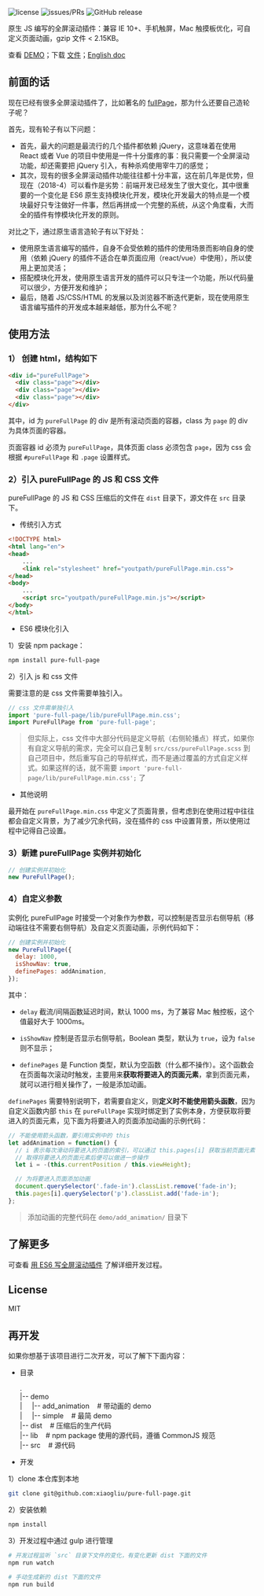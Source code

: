 ![license](https://img.shields.io/packagist/l/doctrine/orm.svg)
![issues/PRs](https://img.shields.io/badge/issues%2FPRs-welcome-brightgreen.svg)
![GitHub release](https://img.shields.io/github/release/xiaogliu/pure_full_page.svg)

原生 JS 编写的全屏滚动插件：兼容 IE 10+、手机触屏，Mac 触摸板优化，可自定义页面动画，gzip 文件 < 2.15KB。

查看 [DEMO](https://xiaogliu.github.io/pure-full-page/index.html)；下载 [文件](https://github.com/xiaogliu/pure-full-page/releases)；[English doc](https://github.com/xiaogliu/pure-full-page/blob/master/readme.md)

## 前面的话

现在已经有很多全屏滚动插件了，比如著名的 [fullPage](https://github.com/alvarotrigo/fullPage.js)，那为什么还要自己造轮子呢？

首先，现有轮子有以下问题：

* 首先，最大的问题是最流行的几个插件都依赖 jQuery，这意味着在使用 React 或者 Vue 的项目中使用是一件十分蛋疼的事：我只需要一个全屏滚动功能，却还需要把 jQuery 引入，有种杀鸡使用宰牛刀的感觉；
* 其次，现有的很多全屏滚动插件功能往往都十分丰富，这在前几年是优势，但现在（2018-4）可以看作是劣势：前端开发已经发生了很大变化，其中很重要的一个变化是 ES6 原生支持模块化开发，模块化开发最大的特点是一个模块最好只专注做好一件事，然后再拼成一个完整的系统，从这个角度看，大而全的插件有悖模块化开发的原则。

对比之下，通过原生语言造轮子有以下好处：

* 使用原生语言编写的插件，自身不会受依赖的插件的使用场景而影响自身的使用（依赖 jQuery 的插件不适合在单页面应用（react/vue）中使用），所以使用上更加灵活；
* 搭配模块化开发，使用原生语言开发的插件可以只专注一个功能，所以代码量可以很少，方便开发和维护；
* 最后，随着 JS/CSS/HTML 的发展以及浏览器不断迭代更新，现在使用原生语言编写插件的开发成本越来越低，那为什么不呢？

## 使用方法

### 1） 创建 html，结构如下

```html
<div id="pureFullPage">
  <div class="page"></div>
  <div class="page"></div>
  <div class="page"></div>
</div>
```

其中，id 为 `pureFullPage` 的 div 是所有滚动页面的容器，class 为 `page` 的 div 为具体页面的容器。

页面容器 id 必须为 `pureFullPage`，具体页面 class 必须包含 `page`，因为 css 会根据 `#pureFullPage` 和 `.page` 设置样式。

### 2）引入 pureFullPage 的 JS 和 CSS 文件

pureFullPage 的 JS 和 CSS 压缩后的文件在 `dist` 目录下，源文件在 `src` 目录下。

* 传统引入方式

```html
<!DOCTYPE html>
<html lang="en">
<head>
    ...
    <link rel="stylesheet" href="youtpath/pureFullPage.min.css">
</head>
<body>
    ...
    <script src="youtpath/pureFullPage.min.js"></script>
</body>
</html>
```

* ES6 模块化引入

1）安装 npm package：

```bash
npm install pure-full-page
```

2）引入 js 和 css 文件

需要注意的是 css 文件需要单独引入。

```js
// css 文件需单独引入
import 'pure-full-page/lib/pureFullPage.min.css';
import PureFullPage from 'pure-full-page';
```

> 但实际上，css 文件中大部分代码是定义导航（右侧轮播点）样式，如果你有自定义导航的需求，完全可以自己复制 `src/css/pureFullPage.scss` 到自己项目中，然后重写自己的导航样式，而不是通过覆盖的方式自定义样式。如果这样的话，就不需要 `import 'pure-full-page/lib/pureFullPage.min.css';` 了

* 其他说明

最开始在 `pureFullPage.min.css` 中定义了页面背景，但考虑到在使用过程中往往都会自定义背景，为了减少冗余代码，没在插件的 css 中设置背景，所以使用过程中记得自己设置。

### 3）新建 pureFullPage 实例并初始化

```js
// 创建实例并初始化
new PureFullPage();
```

### 4）自定义参数

实例化 pureFullPage 时接受一个对象作为参数，可以控制是否显示右侧导航（移动端往往不需要右侧导航）及自定义页面动画，示例代码如下：

```js
// 创建实例并初始化
new PureFullPage({
  delay: 1000,
  isShowNav: true,
  definePages: addAnimation,
});
```

其中：

* `delay` 截流/间隔函数延迟时间，默认 1000 ms，为了兼容 Mac 触控板，这个值最好大于 1000ms。

* `isShowNav` 控制是否显示右侧导航，Boolean 类型，默认为 `true`，设为 `false` 则不显示；

* `definePages` 是 Function 类型，默认为空函数（什么都不操作）。这个函数会在页面每次滚动时触发，主要用来**获取将要进入的页面元素**，拿到页面元素，就可以进行相关操作了，一般是添加动画。

`definePages` 需要特别说明下，若需要自定义，则**定义时不能使用箭头函数**，因为自定义函数内部 `this` 在 `pureFullPage` 实现时绑定到了实例本身，方便获取将要进入的页面元素，见下面为将要进入的页面添加动画的示例代码：

```js
// 不能使用箭头函数，要引用实例中的 this
let addAnimation = function() {
  // i 表示每次滑动将要进入的页面的索引，可以通过 this.pages[i] 获取当前页面元素
  // 取得将要进入的页面元素后便可以做进一步操作
  let i = -(this.currentPosition / this.viewHeight);

  // 为将要进入页面添加动画
  document.querySelector('.fade-in').classList.remove('fade-in');
  this.pages[i].querySelector('p').classList.add('fade-in');
};
```

> 添加动画的完整代码在 `demo/add_animation/` 目录下

## 了解更多

可查看 [用 ES6 写全屏滚动插件](https://xiaogliu.github.io/2018/04/28/develop-full-page-scroll-by-es6/) 了解详细开发过程。

## License

MIT

## 再开发

如果你想基于该项目进行二次开发，可以了解下下面内容：

* 目录

  .  
   |-- demo &nbsp;  
   | &nbsp;&nbsp;&nbsp; |-- add_animation &nbsp;&nbsp; # 带动画的 demo  
   | &nbsp;&nbsp;&nbsp; |-- simple &nbsp;&nbsp; # 最简 demo  
   |-- dist &nbsp;&nbsp; # 压缩后的生产代码  
   |-- lib &nbsp;&nbsp; # npm package 使用的源代码，遵循 CommonJS 规范  
   |-- src &nbsp;&nbsp; # 源代码

* 开发

1）clone 本仓库到本地

```bash
git clone git@github.com:xiaogliu/pure-full-page.git
```

2）安装依赖

```bash
npm install
```

3）开发过程中通过 gulp 进行管理

```bash
# 开发过程监听 `src` 目录下文件的变化，有变化更新 dist 下面的文件
npm run watch

# 手动生成新的 dist 下面的文件
npm run build
```
